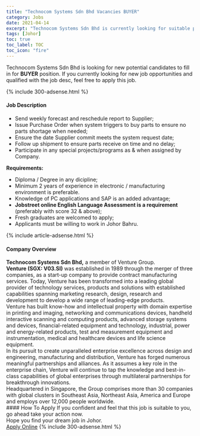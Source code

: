 ```yaml
---
title: "Technocom Systems Sdn Bhd Vacancies BUYER" 
category: Jobs 
date: 2021-04-14 
excerpt: "Technocom Systems Sdn Bhd is currently looking for suitable person to fill in the BUYER which based in Johor" 
tags: [Johor] 
toc: true 
toc_label: TOC 
toc_icon: "fire" 
--- 
```


<p>Technocom Systems Sdn Bhd is looking for new potential candidates to fill in for <b>BUYER</b> position. If you currently looking for new job opportunities and qualified with the job desc, feel free to apply this job.
</p>{% include 300-adsense.html %} 
<div><div><h4>Job Description</h4></div><div><div><span><div><ul><li>Send weekly forecast and reschedule report to Supplier;</li><li>Issue Purchase Order when system triggers to buy parts to ensure no parts shortage when needed;</li><li>Ensure the date Supplier commit meets the system request date;</li><li>Follow up shipment to ensure parts receive on time and no delay;</li><li>Participate in any special projects/programs as &amp; when assigned by Company.</li></ul><div><strong>Requirements:</strong></div><ul><li>Diploma / Degree in any dicipline;</li><li>Minimum 2 years of experience in electronic / manufacturing environment is preferable.</li><li>Knowledge of PC applications and SAP is an added advantage;</li><li><strong>Jobstreet online English Language Assessment is a requirement </strong>(preferably with score 32 &amp; above);</li><li>Fresh graduates are welcomed to apply;</li><li>Applicants must be willing to work in Johor Bahru.</li></ul></div></span></div></div></div> 
{% include article-adsense.html %} 
<div><div><h4>Company Overview</h4></div><div><div><span><div><div>
<strong>Technocom Systems Sdn Bhd,</strong> a member of Venture Group.</div>
<div>
<div>
<strong>Venture (SGX: V03.SI)</strong> was established in 1989 through the merger of three companies, as a start-up company to provide contract manufacturing services. Today, Venture has been transformed into a leading global provider of technology services, products and solutions with established capabilities spanning marketing research, design, research and development to develop a wide range of leading-edge products.</div>
<div>
		Venture has built know-how and intellectual property with domain expertise in printing and imaging, networking and communications devices, handheld interactive scanning and computing products, advanced storage systems and devices, financial-related equipment and technology, industrial, power and energy-related products, test and measurement equipment and instrumentation, medical and healthcare devices and life science equipment.</div>
<div>
		In its pursuit to create unparalleled enterprise excellence across design and engineering, manufacturing and distribution, Venture has forged numerous meaningful partnerships and alliances. As it assumes a key role in the enterprise chain, Venture will continue to tap the knowledge and best-in-class capabilities of global enterprises through multilateral partnerships for breakthrough innovations.</div>
<div>
		Headquartered in Singapore, the Group comprises more than 30 companies with global clusters in Southeast Asia, Northeast Asia, America and Europe and employs over 12,000 people worldwide.</div>
</div></div></span></div></div></div> 
#### How To Apply 
If you confident and feel that this job is suitable to you, go ahead take your action now. <br/> 
Hope you find your dream job in Johor. <br/> 
<a href="https://www.jobstreet.com.my/en/job/buyer-4536036?jobId=jobstreet-my-job-4536036&" class="btn btn--info" target="_blank" rel="nofollow noopenner">Apply Online</a> 
{% include 300-adsense.html %} 
